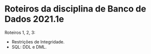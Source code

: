 # Roteiros da disciplina de Banco de Dados 2021.1e

Roteiros 1, 2, 3: 

  - Restrições de Integridade.
  - SQL: DDL e DML.


